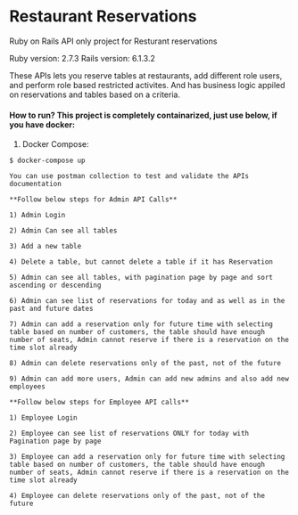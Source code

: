 # Restaurant Reservations

Ruby on Rails API only project for Resturant reservations

Ruby version: 2.7.3
Rails version: 6.1.3.2

These APIs lets you reserve tables at restaurants, add different role users, and perform role based restricted activites. And has business logic appiled on reservations and tables based on a criteria.

#### How to run? This project is completely containarized, just use below, if you have docker:

1. Docker Compose:
  ```
  $ docker-compose up 
  ```
  ```
You can use postman collection to test and validate the APIs documentation

**Follow below steps for Admin API Calls**

1) Admin Login

2) Admin Can see all tables

3) Add a new table

4) Delete a table, but cannot delete a table if it has Reservation

5) Admin can see all tables, with pagination page by page and sort ascending or descending

6) Admin can see list of reservations for today and as well as in the past and future dates

7) Admin can add a reservation only for future time with selecting 
table based on number of customers, the table should have enough number of seats, Admin cannot reserve if there is a reservation on the time slot already

8) Admin can delete reservations only of the past, not of the future

9) Admin can add more users, Admin can add new admins and also add new employees

**Follow below steps for Employee API calls**

1) Employee Login

2) Employee can see list of reservations ONLY for today with Pagination page by page

3) Employee can add a reservation only for future time with selecting 
table based on number of customers, the table should have enough number of seats, Admin cannot reserve if there is a reservation on the time slot already

4) Employee can delete reservations only of the past, not of the future
